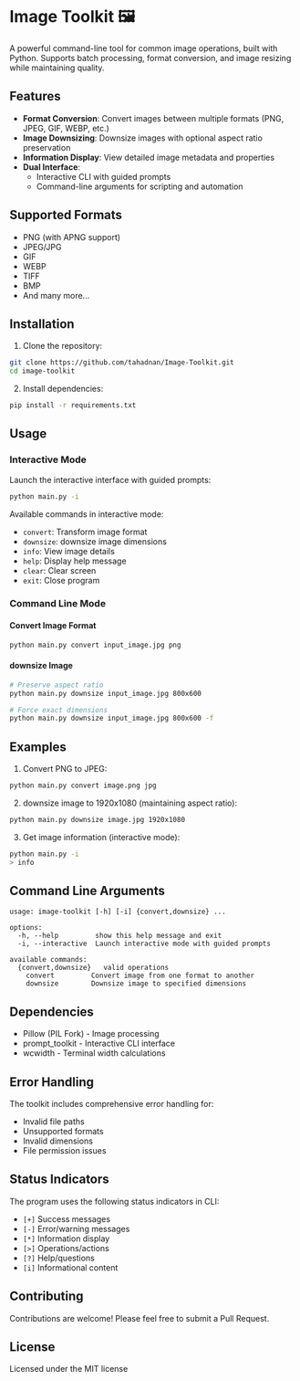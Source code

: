 # Image Toolkit 🖼️

A powerful command-line tool for common image operations, built with Python. Supports batch processing, format conversion, and image resizing while maintaining quality.

## Features

- **Format Conversion**: Convert images between multiple formats (PNG, JPEG, GIF, WEBP, etc.)
- **Image Downsizing**: Downsize images with optional aspect ratio preservation
- **Information Display**: View detailed image metadata and properties
- **Dual Interface**:
  - Interactive CLI with guided prompts
  - Command-line arguments for scripting and automation

## Supported Formats

- PNG (with APNG support)
- JPEG/JPG
- GIF
- WEBP
- TIFF
- BMP
- And many more...

## Installation

1. Clone the repository:
```bash
git clone https://github.com/tahadnan/Image-Toolkit.git
cd image-toolkit
```

2. Install dependencies:
```bash
pip install -r requirements.txt
```

## Usage

### Interactive Mode

Launch the interactive interface with guided prompts:

```bash
python main.py -i
```

Available commands in interactive mode:
- `convert`: Transform image format
- `downsize`: downsize image dimensions
- `info`: View image details
- `help`: Display help message
- `clear`: Clear screen
- `exit`: Close program

### Command Line Mode

#### Convert Image Format
```bash
python main.py convert input_image.jpg png
```

#### downsize Image
```bash
# Preserve aspect ratio
python main.py downsize input_image.jpg 800x600

# Force exact dimensions
python main.py downsize input_image.jpg 800x600 -f
```

## Examples

1. Convert PNG to JPEG:
```bash
python main.py convert image.png jpg
```

2. downsize image to 1920x1080 (maintaining aspect ratio):
```bash
python main.py downsize image.jpg 1920x1080
```

3. Get image information (interactive mode):
```bash
python main.py -i
> info
```

## Command Line Arguments

```
usage: image-toolkit [-h] [-i] {convert,downsize} ...

options:
  -h, --help         show this help message and exit
  -i, --interactive  Launch interactive mode with guided prompts

available commands:
  {convert,downsize}   valid operations
    convert         Convert image from one format to another
    downsize        Downsize image to specified dimensions
```

## Dependencies

- Pillow (PIL Fork) - Image processing
- prompt_toolkit - Interactive CLI interface
- wcwidth - Terminal width calculations

## Error Handling

The toolkit includes comprehensive error handling for:
- Invalid file paths
- Unsupported formats
- Invalid dimensions
- File permission issues

## Status Indicators

The program uses the following status indicators in CLI:
- `[+]` Success messages
- `[-]` Error/warning messages
- `[*]` Information display
- `[>]` Operations/actions
- `[?]` Help/questions
- `[i]` Informational content

## Contributing

Contributions are welcome! Please feel free to submit a Pull Request.

## License

Licensed under the MIT license

